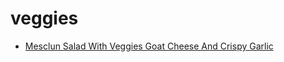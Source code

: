 # veggies

 * [Mesclun Salad With Veggies Goat Cheese And Crispy Garlic](index/m/mesclun-salad-with-veggies-goat-cheese-and-crispy-garlic-51103600.json)
